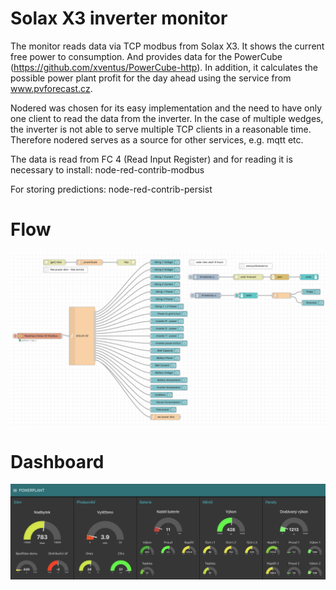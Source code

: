 # Solax X3 inverter monitor

The monitor reads data via TCP modbus from Solax X3. It shows the current free power to consumption. And provides data for the PowerCube (https://github.com/xventus/PowerCube-http). In addition, it calculates the possible power plant profit for the day ahead using the service from www.pvforecast.cz. 

Nodered was chosen for its easy implementation and the need to have only one client to read the data from the inverter. In the case of multiple wedges, the inverter is not able to serve multiple TCP clients in a reasonable time. Therefore nodered serves as a source for other services, e.g. mqtt etc. 

The data is read from FC 4 (Read Input Register) and for reading it is necessary to install: node-red-contrib-modbus

For storing predictions: node-red-contrib-persist

# Flow
![flow](/img/flow.png)

# Dashboard
![dashboard](/img/ui.png)


